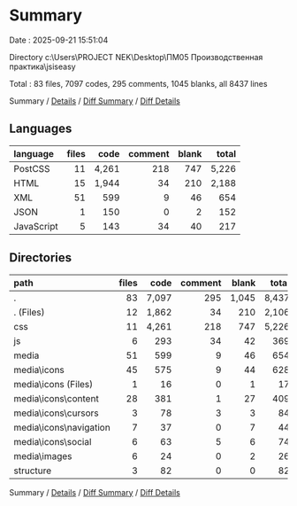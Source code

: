 # Summary

Date : 2025-09-21 15:51:04

Directory c:\\Users\\PROJECT NEK\\Desktop\\ПМ05 Производственная практика\\jsiseasy

Total : 83 files,  7097 codes, 295 comments, 1045 blanks, all 8437 lines

Summary / [Details](details.md) / [Diff Summary](diff.md) / [Diff Details](diff-details.md)

## Languages
| language | files | code | comment | blank | total |
| :--- | ---: | ---: | ---: | ---: | ---: |
| PostCSS | 11 | 4,261 | 218 | 747 | 5,226 |
| HTML | 15 | 1,944 | 34 | 210 | 2,188 |
| XML | 51 | 599 | 9 | 46 | 654 |
| JSON | 1 | 150 | 0 | 2 | 152 |
| JavaScript | 5 | 143 | 34 | 40 | 217 |

## Directories
| path | files | code | comment | blank | total |
| :--- | ---: | ---: | ---: | ---: | ---: |
| . | 83 | 7,097 | 295 | 1,045 | 8,437 |
| . (Files) | 12 | 1,862 | 34 | 210 | 2,106 |
| css | 11 | 4,261 | 218 | 747 | 5,226 |
| js | 6 | 293 | 34 | 42 | 369 |
| media | 51 | 599 | 9 | 46 | 654 |
| media\\icons | 45 | 575 | 9 | 44 | 628 |
| media\\icons (Files) | 1 | 16 | 0 | 1 | 17 |
| media\\icons\\content | 28 | 381 | 1 | 27 | 409 |
| media\\icons\\cursors | 3 | 78 | 3 | 3 | 84 |
| media\\icons\\navigation | 7 | 37 | 0 | 7 | 44 |
| media\\icons\\social | 6 | 63 | 5 | 6 | 74 |
| media\\images | 6 | 24 | 0 | 2 | 26 |
| structure | 3 | 82 | 0 | 0 | 82 |

Summary / [Details](details.md) / [Diff Summary](diff.md) / [Diff Details](diff-details.md)